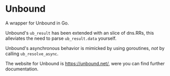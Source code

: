 # Unbound

A wrapper for Unbound in Go.

Unbound's `ub_result` has been extended with an slice of dns.RRs, this alleviates
the need to parse `ub_result.data` yourself.

Unbound's asynchronous behavior is mimicked by using goroutines, *not* by
calling `ub_resolve_async`.

The website for Unbound is https://unbound.net/, were you can find further documentation.
